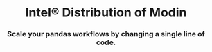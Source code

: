 <div align="center">

Intel® Distribution of Modin
===========================
<h3> Scale your pandas workflows by changing a single line of code.</h3>

</div>
